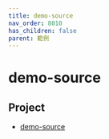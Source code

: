 ```yaml
---
title: demo-source
nav_order: 8010
has_children: false
parent: 範例
---
```



# demo-source


## Project

* [demo-source](https://github.com/samwhelp/note-about-menu-applet/tree/gh-pages/_demo/prototype/menu-applet/demo-application/demo-source)
